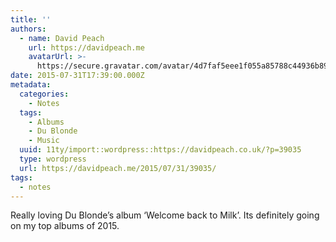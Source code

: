 ```yaml
---
title: ''
authors:
  - name: David Peach
    url: https://davidpeach.me
    avatarUrl: >-
      https://secure.gravatar.com/avatar/4d7faf5eee1f055a85788c44936b8995eaab6dfb004e7854ec747ccb272e91ee?s=96&d=mm&r=g
date: 2015-07-31T17:39:00.000Z
metadata:
  categories:
    - Notes
  tags:
    - Albums
    - Du Blonde
    - Music
  uuid: 11ty/import::wordpress::https://davidpeach.co.uk/?p=39035
  type: wordpress
  url: https://davidpeach.me/2015/07/31/39035/
tags:
  - notes
---
```

Really loving Du Blonde’s album ‘Welcome back to Milk’. Its definitely going on my top albums of 2015.